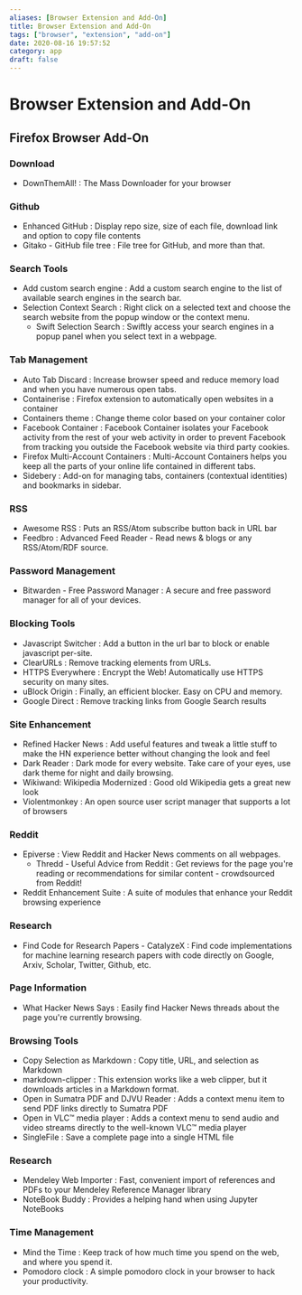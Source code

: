 ```yaml
---
aliases: [Browser Extension and Add-On]
title: Browser Extension and Add-On
tags: ["browser", "extension", "add-on"]
date: 2020-08-16 19:57:52
category: app
draft: false
---
```


# Browser Extension and Add-On

## Firefox Browser Add-On

### Download

- DownThemAll! : The Mass Downloader for your browser

### Github

- Enhanced GitHub : Display repo size, size of each file, download link and option to copy file contents
- Gitako - GitHub file tree : File tree for GitHub, and more than that.

### Search Tools

- Add custom search engine : Add a custom search engine to the list of available search engines in the search bar.
- Selection Context Search : Right click on a selected text and choose the search website from the popup window or the context menu.
    - Swift Selection Search : Swiftly access your search engines in a popup panel when you select text in a webpage.

### Tab Management

- Auto Tab Discard : Increase browser speed and reduce memory load and when you have numerous open tabs.
- Containerise : Firefox extension to automatically open websites in a container
- Containers theme : Change theme color based on your container color
- Facebook Container : Facebook Container isolates your Facebook activity from the rest of your web activity in order to prevent Facebook from tracking you outside the Facebook website via third party cookies.
- Firefox Multi-Account Containers : Multi-Account Containers helps you keep all the parts of your online life contained in different tabs.
- Sidebery : Add-on for managing tabs, containers (contextual identities) and bookmarks in sidebar.

### RSS

- Awesome RSS : Puts an RSS/Atom subscribe button back in URL bar
- Feedbro : Advanced Feed Reader - Read news & blogs or any RSS/Atom/RDF source.

### Password Management

- Bitwarden - Free Password Manager : A secure and free password manager for all of your devices.

### Blocking Tools

- Javascript Switcher : Add a button in the url bar to block or enable javascript per-site.
- ClearURLs : Remove tracking elements from URLs.
- HTTPS Everywhere : Encrypt the Web! Automatically use HTTPS security on many sites.
- uBlock Origin : Finally, an efficient blocker. Easy on CPU and memory.
- Google Direct : Remove tracking links from Google Search results

### Site Enhancement

- Refined Hacker News : Add useful features and tweak a little stuff to make the HN experience better without changing the look and feel
- Dark Reader : Dark mode for every website. Take care of your eyes, use dark theme for night and daily browsing.
- Wikiwand: Wikipedia Modernized : Good old Wikipedia gets a great new look
- Violentmonkey : An open source user script manager that supports a lot of browsers

### Reddit

- Epiverse : View Reddit and Hacker News comments on all webpages.
    - Thredd - Useful Advice from Reddit : Get reviews for the page you're reading or recommendations for similar content - crowdsourced from Reddit!
- Reddit Enhancement Suite : A suite of modules that enhance your Reddit browsing experience

### Research

- Find Code for Research Papers - CatalyzeX : Find code implementations for machine learning research papers with code directly on Google, Arxiv, Scholar, Twitter, Github, etc.

### Page Information

- What Hacker News Says : Easily find Hacker News threads about the page you're currently browsing.

### Browsing Tools

- Copy Selection as Markdown : Copy title, URL, and selection as Markdown
- markdown-clipper : This extension works like a web clipper, but it downloads articles in a Markdown format.
- Open in Sumatra PDF and DJVU Reader : Adds a context menu item to send PDF links directly to Sumatra PDF
- Open in VLC™ media player : Adds a context menu to send audio and video streams directly to the well-known VLC™ media player
- SingleFile : Save a complete page into a single HTML file

### Research

- Mendeley Web Importer : Fast, convenient import of references and PDFs to your Mendeley Reference Manager library
- NoteBook Buddy : Provides a helping hand when using Jupyter NoteBooks

### Time Management

- Mind the Time : Keep track of how much time you spend on the web, and where you spend it.
- Pomodoro clock : A simple pomodoro clock in your browser to hack your productivity.

